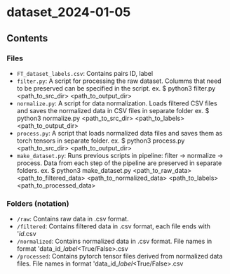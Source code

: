 # dataset_2024-01-05

## Contents

### Files
- `FT_dataset_labels.csv`: Contains pairs ID, label
- `filter.py`: A script for processing the raw dataset. 
                Columms that need to be preserved can be specified in the script.
                ex. $ python3 filter.py <path_to_src_dir> <path_to_output_dir> 
- `normalize.py`: A script for data normalization.
                  Loads filtered CSV files and saves the normalized data in CSV files
                  in separate folder
                  ex. $ python3 normalize.py <path_to_src_dir> <path_to_labels> <path_to_output_dir> 
- `process.py`: A script that loads normalized data files and saves them as torch tensors
                in separate folder.
                ex. $ python3 process.py <path_to_src_dir> <path_to_output_dir>
- `make_dataset.py`: Runs previous scripts in pipeline: filter -> normalize -> process.
                      Data from each step of the pipeline are preserved in separate folders.
                      ex. $ python3 make_dataset.py <path_to_raw_data> <path_to_filtered_data> <path_to_normalized_data> <path_to_labels> <path_to_processed_data>

### Folders (notation)
- `/raw`: Contains raw data in .csv format.
- `/filtered`: Contains filtered data in .csv format, each file ends with '_id_<num>.csv
- `/normalized`: Contains normalized data in .csv format. 
                  File names in format 'data_id_<num>_label_<True/False>.csv
- `/processed`: Contains pytorch tensor files derived from normalized data files.
                File names in format 'data_id_<num>_label_<True/False>.csv
